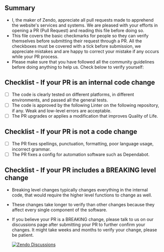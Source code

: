 ## Summary

- I, the maker of Zendo, appreciate all pull requests made to apprehend the website's services and systems. We are
  pleased with your efforts in opening a PR (Pull Request) and reading this file
  before doing so.
- This file covers the basic checkmarks for people so they can verify themselves before submitting their request through
  a PR. All the checkboxes must be covered with a tick before submission, we
  appreciate mistakes and are happy to correct your mistake if any occurs while your PR process.
- Please make sure that you have followed all the community guidelines before doing anything to help us. Check below to
  verify yourself:

## Checklist - If your PR is an internal code change

- [ ] The code is clearly tested on different platforms, in different environments, and passed all the general tests.
- [ ] The code is approved by the following Linter on the following repository, if any. Weak and low-level errors are
      acceptable.
- [ ] The PR upgrades or applies a modification that improves Quality of Life.

## Checklist - If your PR is not a code change

- [ ] The PR fixes spellings, punctuation, formatting, poor language usage, incorrect grammar.
- [ ] The PR fixes a config for automation software such as Dependabot.

## Checklist - If your PR includes a BREAKING level change

- Breaking level changes typically changes everything in the internal code, that would require the higher level
  functions to change as well.
- These changes take longer to verify than other changes because they affect every single component of the software.
- If you believe your PR is a BREAKING change, please talk to us on our discussions page after
  submitting your PR to further confirm your changes. It might take
  weeks and months to verify your change, please be patient.

   <a href="https://github.com/zendoasia/zendo-cdn/discussions" target="_blank">
     <img src="https://img.shields.io/badge/Zendo-Dicussions-white?style=flat&color=%23cb553f&logo=linuxcontainers" alt="Zendo Discussions">
   </a>
